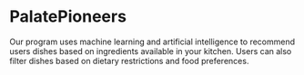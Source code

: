 
# PalatePioneers

Our program uses machine learning and artificial intelligence to recommend users dishes based on ingredients available in your kitchen. Users can also filter dishes based on dietary restrictions and food preferences.

